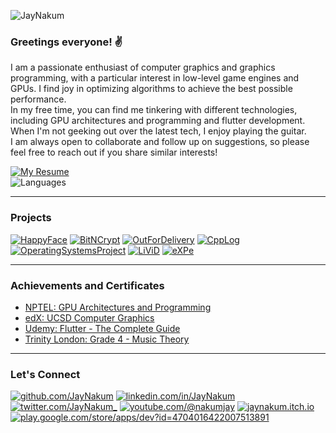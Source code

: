 ![JayNakum](https://github.com/JayNakum/JayNakum/assets/45930809/48e67306-09b4-4469-ac74-eb21ed894c01)

### Greetings everyone! ✌️
I am a passionate enthusiast of computer graphics and graphics programming, with a particular interest in low-level game engines and GPUs. I find joy in optimizing algorithms to achieve the best possible performance.  
In my free time, you can find me tinkering with different technologies, including GPU architectures and programming and flutter development. When I'm not geeking out over the latest tech, I enjoy playing the guitar.  
I am always open to collaborate and follow up on suggestions, so please feel free to reach out if you share similar interests!

[![My Resume](https://github-readme-stats.vercel.app/api/pin/?username=JayNakum&repo=MyResume)](https://github.com/JayNakum/Resume/blob/main/Documents/Jay_Nakum_Resume.pdf)  
![Languages](https://github-readme-stats.vercel.app/api/top-langs/?username=JayNakum&layout=donut&exclude_repo=jaynakum.github.io,LearningRayTracing,LearningGPUs,LearningOpenGL,LearningWebGL,LearningCpp,LearningDIP,LearningAI,LearningFlutter,LearningPython,LearningFlask,LearningDBMS,LearningShellScripts,LearningJava,LearningAndroid)

---

### Projects

[![HappyFace](https://github-readme-stats.vercel.app/api/pin/?username=JayNakum&repo=HappyFace)](https://github.com/JayNakum/HappyFace)
[![BitNCrypt](https://github-readme-stats.vercel.app/api/pin/?username=JayNakum&repo=BitNCrypt)](https://github.com/JayNakum/BitNCrypt)
[![OutForDelivery](https://github-readme-stats.vercel.app/api/pin/?username=JayNakum&repo=OutForDelivery)](https://github.com/JayNakum/OutForDelivery)
[![CppLog](https://github-readme-stats.vercel.app/api/pin/?username=JayNakum&repo=CppLog)](https://github.com/JayNakum/CppLog)
[![OperatingSystemsProject](https://github-readme-stats.vercel.app/api/pin/?username=JayNakum&repo=OperatingSystemsProject)](https://github.com/JayNakum/OperatingSystemsProject)
[![LiViD](https://github-readme-stats.vercel.app/api/pin/?username=JayNakum&repo=LiViD)](https://github.com/JayNakum/LiViD)
[![eXPe](https://github-readme-stats.vercel.app/api/pin/?username=JayNakum&repo=eXPe)](https://github.com/JayNakum/eXPe)

---

### Achievements and Certificates
- [NPTEL: GPU Architectures and Programming](https://internalapp.nptel.ac.in/noc/Ecertificate/?q=NPTEL23CS61S3357054004192946)
- [edX: UCSD Computer Graphics](https://courses.edx.org/certificates/3e47add62a6b45269149bf91b91f1399)
- [Udemy: Flutter - The Complete Guide](https://www.udemy.com/certificate/UC-2fce7723-1cc7-403d-a54b-09dbd5cd495e/)
- [Trinity London: Grade 4 - Music Theory](https://drive.google.com/file/d/1S-b58wIceYXIlX24bubJy8Z2aT2lQV2d/view?usp=sharing)

---

### Let's Connect
[![github.com/JayNakum](https://img.shields.io/badge/GitHub-100000?style=for-the-badge&logo=github&logoColor=white)](https://github.com/JayNakum)
[![linkedin.com/in/JayNakum](https://img.shields.io/badge/LinkedIn-0077B5?style=for-the-badge&logo=linkedin&logoColor=white)](https://linkedin.com/in/JayNakum)
[![twitter.com/JayNakum_](https://img.shields.io/badge/Twitter-1DA1F2?style=for-the-badge&logo=twitter&logoColor=white)](https://twitter.com/JayNakum_)
[![youtube.com/@nakumjay](https://img.shields.io/badge/YouTube-FF0000?style=for-the-badge&logo=youtube&logoColor=white)](https://youtube.com/@nakumjay)
[![jaynakum.itch.io](https://img.shields.io/badge/Itch.io-FA5C5C?style=for-the-badge&logo=itchdotio&logoColor=white)](https://jaynakum.itch.io)
[![play.google.com/store/apps/dev?id=4704016422007513891](https://img.shields.io/badge/Google_Play-414141?style=for-the-badge&logo=google-play&logoColor=white)](https://play.google.com/store/apps/dev?id=4704016422007513891)
